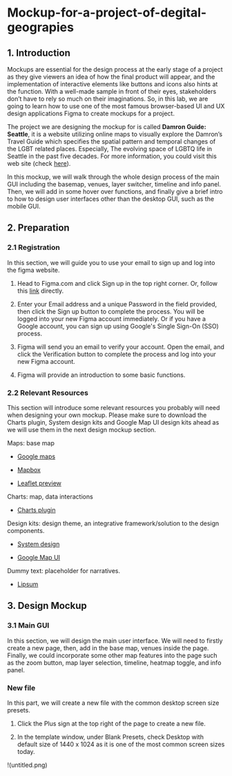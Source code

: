 # Mockup-for-a-project-of-degital-geograpies

## 1. Introduction

Mockups are essential for the design process at the early stage of a project as they give viewers an idea of how the final product will appear, and the implementation of interactive elements like buttons and icons also hints at the function. With a well-made sample in front of their eyes, stakeholders don’t have to rely so much on their imaginations. So, in this lab, we are going to learn how to use one of the most famous browser-based UI and UX design applications Figma to create mockups for a project.

The project we are designing the mockup for is called **Damron Guide: Seattle**, it is a website utilizing online maps to visually explore the Damron’s Travel Guide which specifies the spatial pattern and temporal changes of the LGBT related places. Especially, The evolving space of LGBTQ life in Seattle in the past five decades. For more information, you could visit this web site (check [here](https://damron.com/about-us)).

In this mockup, we will walk through the whole design process of the main GUI including the basemap, venues,  layer switcher, timeline and info panel. Then, we will add in some hover over functions, and finally give a brief intro to how to design user interfaces other than the desktop GUI, such as the mobile GUI.

## 2. Preparation

### 2.1 Registration

In this section, we will guide you to use your email to sign up and log into the figma website.

1. Head to Figma.com and click Sign up in the top right corner. Or, follow this [link](https://www.figma.com/signup) directly.

2. Enter your Email address and a unique Password in the field provided, then click the Sign up button to complete the process. You will be logged into your new Figma account immediately. Or if you have a Google account, you can sign up using Google's Single Sign-On (SSO) process.

3. Figma will send you an email to verify your account. Open the email, and click the Verification button to complete the process and log into your new Figma account.

4. Figma will provide an introduction to some basic functions.

### 2.2 Relevant Resources

This section will introduce some relevant resources you probably will need when designing your own mockup. Please make sure to download the Charts plugin, System design kits and Google Map UI design kits ahead as we will use them in the next design mockup section.

Maps: base map 

- [Google maps](https://www.google.com/maps/)
  
- [Mapbox](https://www.mapbox.com/)
  
- [Leaflet preview](https://leaflet-extras.github.io/leaflet-providers/preview/)
  
Charts: map, data interactions

- [Charts plugin](https://www.figma.com/community/plugin/731451122947612104/Charts)

Design kits: design theme, an integrative framework/solution to the design components.

- [System design](https://www.figma.com/@materialdesign)

- [Google Map UI](https://www.figma.com/community/file/775789656970237137)

Dummy text: placeholder for narratives.

- [Lipsum](https://www.lipsum.com/)
  
## 3. Design Mockup

### 3.1 Main GUI

In this section, we will design the main user interface. We will need to firstly create a new page, then, add in the base map, venues inside the page. Finally, we could incorporate some other map features into the page such as the zoom button, map layer selection, timeline, heatmap toggle, and info panel. 

### New file

In this part, we will create a new file with the common desktop screen size presets. 

1. Click the Plus sign at the top right of the page to create a new file.

2. In the template window, under Blank Presets, check Desktop with default size of 1440 x 1024 as it is one of the most common screen sizes today.

!(untitled.png)
